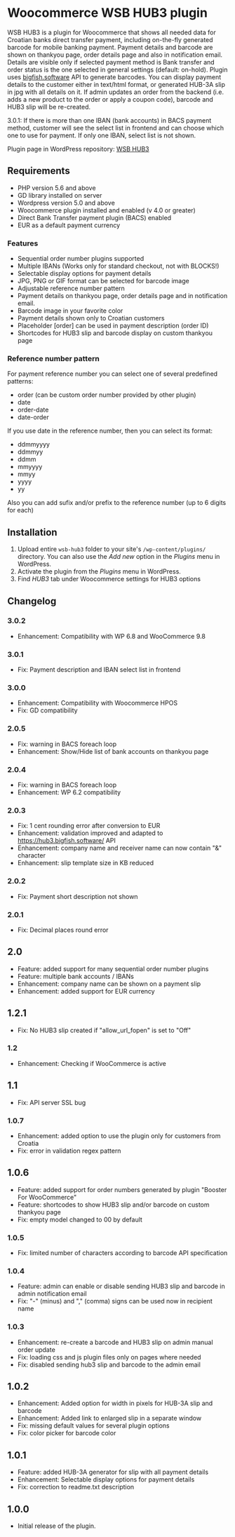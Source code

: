 # Woocommerce WSB HUB3 plugin

WSB HUB3 is a plugin for Woocommerce that shows all needed data for Croatian banks direct transfer payment, including on-the-fly generated barcode for mobile banking payment. Payment details and barcode are shown on thankyou page, order details page and also in notification email. Details are visible only if selected payment method is Bank transfer and order status is the one selected in general settings (default: on-hold).
Plugin uses [bigfish.software](https://hub3.bigfish.software]) API to generate barcodes.
You can display payment details to the customer either in text/html format, or generated HUB-3A slip in jpg with all details on it.
If admin updates an order from the backend (i.e. adds a new product to the order or apply a coupon code), barcode and HUB3 slip will be re-created.

3.0.1: If there is more than one IBAN (bank accounts) in BACS payment method, customer will see the select list in frontend and can choose which one to use
for payment. If only one IBAN, select list is not shown.

Plugin page in WordPress repository: [WSB HUB3](https://hr.wordpress.org/plugins/wsb-hub3/)

## Requirements

- PHP version 5.6 and above
- GD library installed on server
- Wordpress version 5.0 and above
- Woocommerce plugin installed and enabled (v 4.0 or greater)
- Direct Bank Transfer payment plugin (BACS) enabled
- EUR as a default payment currency

### Features

- Sequential order number plugins supported
- Multiple IBANs (Works only for standard checkout, not with BLOCKS!)
- Selectable display options for payment details
- JPG, PNG or GIF format can be selected for barcode image
- Adjustable reference number pattern
- Payment details on thankyou page, order details page and in notification email.
- Barcode image in your favorite color
- Payment details shown only to Croatian customers
- Placeholder [order] can be used in payment description (order ID)
- Shortcodes for HUB3 slip and barcode display on custom thankyou page

### Reference number pattern

For payment reference number you can select one of several predefined patterns:

- order (can be custom order number provided by other plugin)
- date
- order-date
- date-order

If you use date in the reference number, then you can select its format:

- ddmmyyyy
- ddmmyy
- ddmm
- mmyyyy
- mmyy
- yyyy
- yy

Also you can add sufix and/or prefix to the reference number (up to 6 digits for each)

## Installation

1. Upload entire `wsb-hub3` folder to your site's `/wp-content/plugins/` directory. You can also use the _Add new_
   option in the _Plugins_ menu in WordPress.
2. Activate the plugin from the _Plugins_ menu in WordPress.
3. Find _HUB3_ tab under Woocommerce settings for HUB3 options

## Changelog

### 3.0.2

- Enhancement: Compatibility with WP 6.8 and WooCommerce 9.8

### 3.0.1

- Fix: Payment description and IBAN select list in frontend

### 3.0.0

- Enhancement: Compatibility with Woocommerce HPOS
- Fix: GD compatibility

### 2.0.5

- Fix: warning in BACS foreach loop
- Enhancement: Show/Hide list of bank accounts on thankyou page

### 2.0.4

- Fix: warning in BACS foreach loop
- Enhancement: WP 6.2 compatibility

### 2.0.3

- Fix: 1 cent rounding error after conversion to EUR
- Enhancement: validation improved and adapted to https://hub3.bigfish.software/ API
- Enhancement: company name and receiver name can now contain "&" character
- Enhancement: slip template size in KB reduced

### 2.0.2

- Fix: Payment short description not shown

### 2.0.1

- Fix: Decimal places round error

## 2.0

- Feature: added support for many sequential order number plugins
- Feature: multiple bank accounts / IBANs
- Enhancement: company name can be shown on a payment slip
- Enhancement: added support for EUR currency

## 1.2.1

- Fix: No HUB3 slip created if "allow_url_fopen" is set to "Off"

### 1.2

- Enhancement: Checking if WooCommerce is active

## 1.1

- Fix: API server SSL bug

### 1.0.7

- Enhancement: added option to use the plugin only for customers from Croatia
- Fix: error in validation regex pattern

## 1.0.6

- Feature: added support for order numbers generated by plugin "Booster For WooCommerce"
- Feature: shortcodes to show HUB3 slip and/or barcode on custom thankyou page
- Fix: empty model changed to 00 by default

### 1.0.5

- Fix: limited number of characters according to barcode API specification

### 1.0.4

- Feature: admin can enable or disable sending HUB3 slip and barcode in admin notification email
- Fix: "-" (minus) and "," (comma) signs can be used now in recipient name

### 1.0.3

- Enhancement: re-create a barcode and HUB3 slip on admin manual order update
- Fix: loading css and js plugin files only on pages where needed
- Fix: disabled sending hub3 slip and barcode to the admin email

## 1.0.2

- Enhancement: Added option for width in pixels for HUB-3A slip and barcode
- Enhancement: Added link to enlarged slip in a separate window
- Fix: missing default values for several plugin options
- Fix: color picker for barcode color

## 1.0.1

- Feature: added HUB-3A generator for slip with all payment details
- Enhancement: Selectable display options for payment details
- Fix: correction to readme.txt description

## 1.0.0

- Initial release of the plugin.
